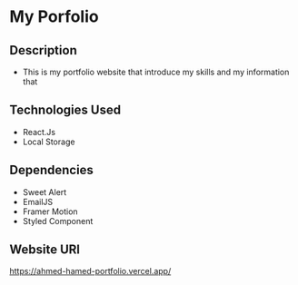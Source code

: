 # My Porfolio

## Description

- This is my portfolio website that introduce my skills and my information that 

## Technologies Used 

- React.Js 
- Local Storage 


## Dependencies 
- Sweet Alert 
- EmailJS
- Framer Motion
- Styled Component 


## Website URl 
https://ahmed-hamed-portfolio.vercel.app/

